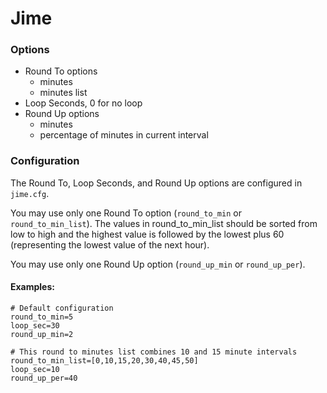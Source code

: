 # Jime
### Options
* Round To options
  * minutes
  * minutes list
* Loop Seconds, 0 for no loop
* Round Up options
  * minutes
  * percentage of minutes in current interval

### Configuration
The Round To, Loop Seconds, and Round Up options are configured in `jime.cfg`.

You may use only one Round To option (`round_to_min` or `round_to_min_list`). The values in round_to_min_list should be sorted from low to high and the highest value is followed by the lowest plus 60 (representing the lowest value of the next hour). 

You may use only one Round Up option (`round_up_min` or `round_up_per`).

#### Examples:
```
# Default configuration
round_to_min=5
loop_sec=30
round_up_min=2
```
```
# This round to minutes list combines 10 and 15 minute intervals
round_to_min_list=[0,10,15,20,30,40,45,50]
loop_sec=10
round_up_per=40
```
